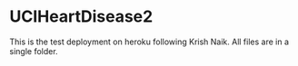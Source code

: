 # UCIHeartDisease2
This is the test deployment on heroku following Krish Naik.
All files are in a single folder.

